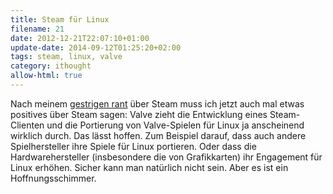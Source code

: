 ```yaml
---
title: Steam für Linux
filename: 21
date: 2012-12-21T22:07:10+01:00
update-date: 2014-09-12T01:25:20+02:00
tags: steam, linux, valve
category: ithought
allow-html: true
---
```


<p>Nach meinem <a href="https://www.strangerthanusual.de/blogposts/20">gestrigen rant</a> über Steam muss ich jetzt auch mal etwas positives über Steam sagen: Valve zieht die Entwicklung eines Steam-Clienten und die Portierung von Valve-Spielen für Linux ja anscheinend wirklich durch. Das lässt hoffen. Zum Beispiel darauf, dass auch andere Spielhersteller ihre Spiele für Linux portieren. Oder dass die Hardwarehersteller (insbesondere die von Grafikkarten) ihr Engagement für Linux erhöhen. Sicher kann man natürlich nicht sein. Aber es ist ein Hoffnungsschimmer.</p>


